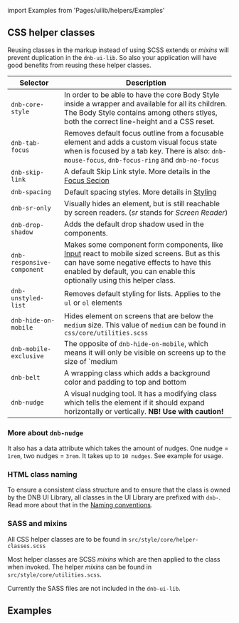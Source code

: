 import Examples from 'Pages/uilib/helpers/Examples'

## CSS helper classes

Reusing classes in the markup instead of using SCSS extends or _mixins_ will prevent duplication in the `dnb-ui-lib`. So also your application will have good benefits from reusing these helper classes.

| Selector                   | Description                                                                                                                                                                                                                                                     |
| -------------------------- | --------------------------------------------------------------------------------------------------------------------------------------------------------------------------------------------------------------------------------------------------------------- |
| `dnb-core-style`           | In order to be able to have the core Body Style inside a wrapper and available for all its children. The Body Style contains among others stlyes, both the correct line-height and a CSS reset.                                                                 |
| `dnb-tab-focus`            | Removes default focus outline from a focusable element and adds a custom visual focus state when is focused by a tab key. There is also: `dnb-mouse-focus`, `dnb-focus-ring` and `dnb-no-focus`                                                                 |
| `dnb-skip-link`            | A default Skip Link style. More details in the [Focus Secion](/uilib/usage/accessibility/focus#skip-link)                                                                                                                                                       |
| `dnb-spacing`              | Default spacing styles. More details in [Styling](/uilib/usage/customisation/styling#spacing)                                                                                                                                                                   |
| `dnb-sr-only`              | Visually hides an element, but is still reachable by screen readers. (_sr_ stands for _Screen Reader_)                                                                                                                                                          |
| `dnb-drop-shadow`          | Adds the default drop shadow used in the components.                                                                                                                                                                                                            |
| `dnb-responsive-component` | Makes some component form components, like [Input](/uilib/components/input) react to mobile sized screens. But as this can have some negative effects to have this enabled by default, you can enable this optionally using this helper class.                  |
| `dnb-unstyled-list`        | Removes default styling for lists. Applies to the `ul` or `ol` elements                                                                                                                                                                                         |
| `dnb-hide-on-mobile`       | Hides element on screens that are below the `medium` size. This value of `medium` can be found in `css/core/utilities.scss`                                                                                                                                     |
| `dnb-mobile-exclusive`     | The opposite of `dnb-hide-on-mobile`, which means it will only be visible on screens up to the size of `medium | |`dnb-width-limit`| Our main wrapping class for containers. It has a max-width and a left and right padding which varies based on screen sizes |
| `dnb-belt`                 | A wrapping class which adds a background color and padding to top and bottom                                                                                                                                                                                    |
| `dnb-nudge`                | A visual nudging tool. It has a modifying class which tells the element if it should expand horizontally or vertically. **NB! Use with caution!**                                                                                                               |

### More about `dnb-nudge`

It also has a data attribute which takes the amount of nudges. One nudge = `1rem`, two nudges = `3rem`. It takes up to `10 nudges`. See example for usage.

### HTML class naming

To ensure a consistent class structure and to ensure that the class is owned by the DNB UI Library, all classes in the UI Library are prefixed with `dnb-`. Read more about that in the [Naming conventions](/uilib/development/naming).

### SASS and mixins

All CSS helper classes are to be found in `src/style/core/helper-classes.scss`

Most helper classes are SCSS _mixins_ which are then applied to the class when invoked. The helper _mixins_ can be found in `src/style/core/utilities.scss`.

Currently the SASS files are not included in the `dnb-ui-lib`.

## Examples

<Examples />
